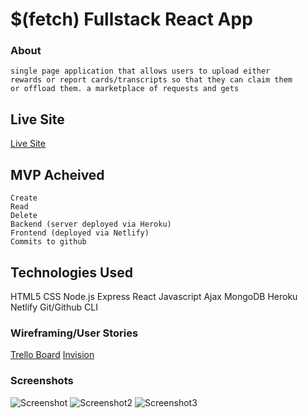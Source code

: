 # $(fetch) Fullstack React App #
### About ###
    single page application that allows users to upload either
    rewards or report cards/transcripts so that they can claim them
    or offload them. a marketplace of requests and gets

## Live Site ##    
[Live Site](https://keen-carson-103a94.netlify.app/)

## MVP Acheived ##
    Create
    Read
    Delete
    Backend (server deployed via Heroku)
    Frontend (deployed via Netlify)
    Commits to github    
## Technologies Used ##

HTML5
CSS
Node.js
Express
React
Javascript
Ajax
MongoDB
Heroku
Netlify
Git/Github
CLI

### Wireframing/User Stories ###

[Trello Board](https://trello.com/b/kDEyEfPe/project-3)
[Invision](https://aprillove.invisionapp.com/freehand/Project-3-rLz8irR65)

### Screenshots ###
![Screenshot](https://ibb.co/tPLFSY8)
![Screenshot2](https://i.ibb.co/ZM28Dt0/Screenshot-from-2022-02-01-17-25-17.png)
![Screenshot3](https://ibb.co/b3JgZNj)


